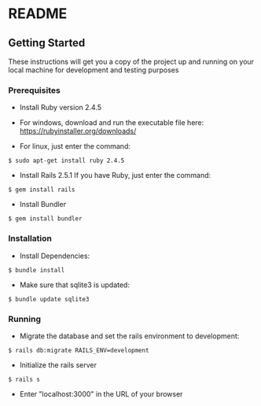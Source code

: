 # README

## Getting Started

These instructions will get you a copy of the project up and running on your local machine for development and testing purposes

### Prerequisites

* Install Ruby version 2.4.5
- For windows, download and run the executable file here: https://rubyinstaller.org/downloads/

- For linux, just enter the command:
```
$ sudo apt-get install ruby 2.4.5
```

* Install Rails 2.5.1
If you have Ruby, just enter the command:
```
$ gem install rails
```

* Install Bundler
```
$ gem install bundler
```

### Installation

* Install Dependencies:
```
$ bundle install
```

* Make sure that sqlite3 is updated:
```
$ bundle update sqlite3
```

### Running

* Migrate the database and set the rails environment to development:
```
$ rails db:migrate RAILS_ENV=development
```

* Initialize the rails server
```
$ rails s
```

* Enter "localhost:3000" in the URL of your browser